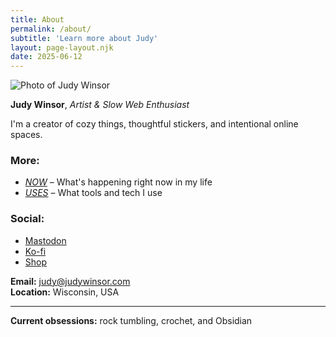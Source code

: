 ```yaml
---
title: About
permalink: /about/
subtitle: 'Learn more about Judy'
layout: page-layout.njk
date: 2025-06-12
---
```

<img src="http://read.judywinsor.com/user/images/judy.webp" alt="Photo of Judy Winsor" style="max-width: 300px;" />

**Judy Winsor**, *Artist & Slow Web Enthusiast*

I'm a creator of cozy things, thoughtful stickers, and intentional online spaces.

### More:
- *[NOW](https://journal.judywinsor.com/now)* – What's happening right now in my life  
- *[USES](https://journal.judywinsor.com/uses)* – What tools and tech I use

### Social:
- [Mastodon](https://mastodon.social/@jwinsorart)
- [Ko-fi](https://ko-fi.com/jwinsorart)
- [Shop](https://jwinsorart.com)

**Email:** [judy@judywinsor.com](mailto:judy@judywinsor.com)  
**Location:** Wisconsin, USA

---

**Current obsessions:** rock tumbling, crochet, and Obsidian
